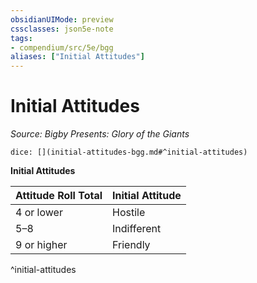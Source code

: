 ```yaml
---
obsidianUIMode: preview
cssclasses: json5e-note
tags:
- compendium/src/5e/bgg
aliases: ["Initial Attitudes"]
---
```

# Initial Attitudes
*Source: Bigby Presents: Glory of the Giants* 

`dice: [](initial-attitudes-bgg.md#^initial-attitudes)`

**Initial Attitudes**

| Attitude Roll Total | Initial Attitude |
|---------------------|------------------|
| 4 or lower | Hostile |
| 5–8 | Indifferent |
| 9 or higher | Friendly |
^initial-attitudes